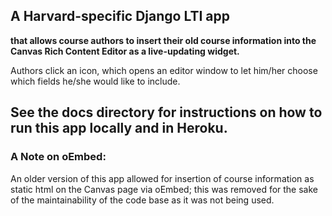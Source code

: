 
## A Harvard-specific Django LTI app
**that allows course authors to insert their old course information into
the Canvas Rich Content Editor as a live-updating widget.**

Authors click an icon, which opens an editor window to let him/her choose
which fields he/she would like to include.

## See the docs directory for instructions on how to run this app locally and in Heroku.

### A Note on oEmbed:
An older version of this app allowed for insertion of course information as 
static html on the Canvas page via oEmbed; this was removed for the sake of
the maintainability of the code base as it was not being used.